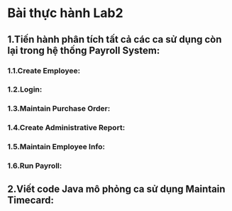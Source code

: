 # Bài thực hành Lab2
 ## 1.Tiến hành phân tích tất cả các ca sử dụng còn lại trong hệ thống Payroll System:
   ### 1.1.Create Employee:
   ### 1.2.Login:
   ### 1.3.Maintain Purchase Order:
   ### 1.4.Create Administrative Report:
   ### 1.5.Maintain Employee Info:
   ### 1.6.Run Payroll:
 ## 2.Viết code Java mô phỏng ca sử dụng Maintain Timecard:
